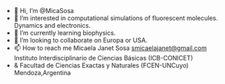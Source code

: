 - 👋 Hi, I’m @MicaSosa
- 👀 I’m interested in computational simulations of fluorescent molecules. Dynamics and electronics.
- 🌱 I’m currently learning biophysics.
- 💞️ I’m looking to collaborate on Europa or USA.
- 📫 How to reach me Micaela Janet Sosa smicaelajanet@gmail.com Instituto Interdisciplinario de Ciencias Básicas (ICB-CONICET) 
- & Facultad de Ciencias Exactas y Naturales (FCEN-UNCuyo) Mendoza,Argentina

<!---
MicaSosa/MicaSosa is a ✨ special ✨ repository because its `README.md` (this file) appears on your GitHub profile.
You can click the Preview link to take a look at your changes.
--->
